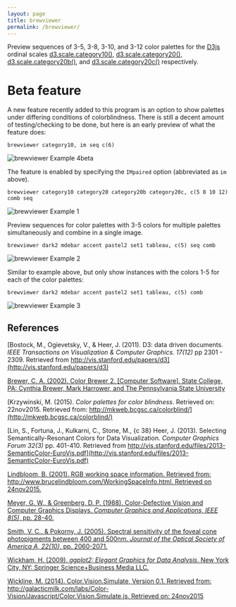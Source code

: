 ```yaml
---
layout: page
title: brewviewer
permalink: /brewviewer/
---
```


Preview sequences of 3-5, 3-8, 3-10, and 3-12 color palettes for the [D3js](http://www.d3js.org) ordinal scales [d3.scale.category10()](https://github.com/mbostock/d3/wiki/Ordinal-Scales#category10), [d3.scale.category20()](https://github.com/mbostock/d3/wiki/Ordinal-Scales#category20), [d3.scale.category20b()](https://github.com/mbostock/d3/wiki/Ordinal-Scales#category20b), and [d3.scale.category20c()](https://github.com/mbostock/d3/wiki/Ordinal-Scales#category20c) respectively.

# Beta feature
A new feature recently added to this program is an option to show palettes under differing conditions of colorblindness.  There is still a decent amount of testing/checking to be done, but here is an early preview of what the feature does:

```
brewviewer category10, im seq c(6)
```
![brewviewer Example 4beta](../img/brewviewerex4.png)

The feature is enabled by specifying the `IMpaired` option (abbreviated as `im` above).


```
brewviewer category10 category20 category20b category20c, c(5 8 10 12)  comb seq
```
![brewviewer Example 1](../img/brewviewerex1.png)


Preview sequences for color palettes with 3-5 colors for multiple palettes simultaneously and combine in a single image.
```
brewviewer dark2 mdebar accent pastel2 set1 tableau, c(5) seq comb
```
![brewviewer Example 2](../img/brewviewerex2.png)

Similar to example above, but only show instances with the colors 1-5 for each of the color palettes:
``` 
brewviewer dark2 mdebar accent pastel2 set1 tableau, c(5) comb
```
![brewviewer Example 3](../img/brewviewerex3.png)


## References
[Bostock, M., Ogievetsky, V., & Heer, J. (2011).  D3: data driven documents. *IEEE Transactions on Visualization & Computer Graphics. 17(12)* pp 2301 - 2309. Retrieved from http://vis.stanford.edu/papers/d3](http://vis.stanford.edu/papers/d3)  

[Brewer, C. A. (2002). Color Brewer 2. [Computer Software]. State College, PA: Cynthia Brewer, Mark Harrower, and The Pennsylvania State University](http://www.ColorBrewer2.org)

[Krzywinski, M. (2015). *Color palettes for color blindness*.  Retrieved on: 22nov2015.  Retrieved from: http://mkweb.bcgsc.ca/colorblind/](http://mkweb.bcgsc.ca/colorblind/)

[Lin, S., Fortuna, J., Kulkarni, C., Stone, M., {c 38} Heer, J. (2013). Selecting Semantically-Resonant Colors for Data Visualization. *Computer Graphics Forum 32(3)* pp. 401-410.  Retrieved from http://vis.stanford.edu/files/2013-SemanticColor-EuroVis.pdf](http://vis.stanford.edu/files/2013-SemanticColor-EuroVis.pdf)

[Lindbloom, B. (2001).  RGB working space information. Retrieved from: http://www.brucelindbloom.com/WorkingSpaceInfo.html.  Retrieved on 24nov2015.](http://www.brucelindbloom.com/WorkingSpaceInfo.html)

[Meyer, G. W., & Greenberg, D. P. (1988). Color-Defective Vision and Computer Graphics Displays. *Computer Graphics and Applications, IEEE 8(5),* pp. 28-40.](http://www-users.cs.umn.edu/~meyer/papers/meyer-greenberg-cga-1988.pdf)

[Smith, V. C., & Pokorny, J. (2005).  Spectral sensitivity of the foveal cone photopigments between 400 and 500nm.  *Journal of the Optical Society of America A, 22(10),* pp. 2060-2071.](http://macboy.uchicago.edu/~eye1/PDF%20files/Smith%20Pokorny%2075.pdf)

[Wickham, H. (2009).  *ggplot2: Elegant Graphics for Data Analysis*.  New York City, NY: Springer Science+Business Media LLC.](http://www.amazon.com/ggplot2-Elegant-Graphics-Data-Analysis/dp/0387981403)

[Wickline, M. (2014).  Color.Vision.Simulate, Version 0.1.  Retrieved from: http://galacticmilk.com/labs/Color-Vision/Javascript/Color.Vision.Simulate.js.  Retrieved on: 24nov2015](http://galacticmilk.com/labs/Color-Vision/Javascript/Color.Vision.Simulate.js)
